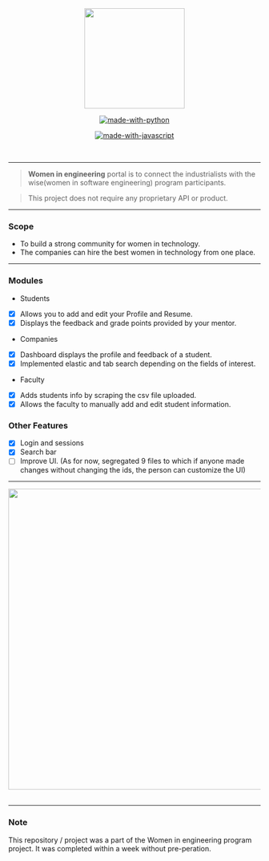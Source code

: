 <div align = "center">
<img src="https://talentsprintwe.com/images/talentsprintwe-logo.png" width=200px/>
 </div>
<div align="center">


[![made-with-python](https://forthebadge.com/images/badges/made-with-python.svg)](https://www.python.org/)

[![made-with-javascript](https://forthebadge.com/images/badges/made-with-javascript.svg)](https://www.javascript.org/)


<br>



</div>

------------------------------------------

> **Women in engineering** portal is to connect the industrialists with the wise(women in software engineering) program participants.

> This project does not require any proprietary API or product. 


</div>

------------------------------------------

### Scope

* To build a strong community for women in technology.
* The companies can hire the best women in technology from one place.

------------------------------------------
### Modules 

* Students 
- [x] Allows you to add and edit your Profile and Resume.
- [x] Displays the feedback and grade points provided by your mentor.

* Companies
- [x] Dashboard displays the profile and feedback of a student.
- [x] Implemented elastic and tab search depending on the fields of interest.

* Faculty
- [x] Adds students info by scraping the csv file uploaded.
- [x] Allows the faculty to manually add and edit student information.

### Other Features 

- [x] Login and sessions
- [x] Search bar
- [ ] Improve UI. (As for now, segregated 9 files to which if anyone made changes without changing the ids, the person can customize the UI)

------------------------------------------
<div align = "center">

<img src="WE_portal/we_app/static/assets/WE_Portal.gif" width=600px/>
<br/><br/>

</div>

------------------------------------------

### Note

 This repository / project was a part of the Women in engineering program project. It was completed within a week without pre-peration.
